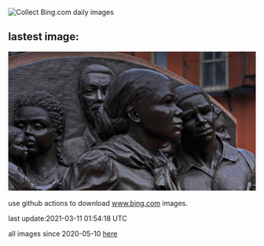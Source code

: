 ![Collect Bing.com daily images](https://github.com/counter2015/bing-daily-images/workflows/Collect%20Bing.com%20daily%20images/badge.svg)
## lastest image:
![](images/HarrietTubman.jpg)

use github actions to download www.bing.com images.

last update:2021-03-11 01:54:18 UTC

all images since 2020-05-10 [here](https://github.com/counter2015/bing-daily-images/tree/master/images) 
